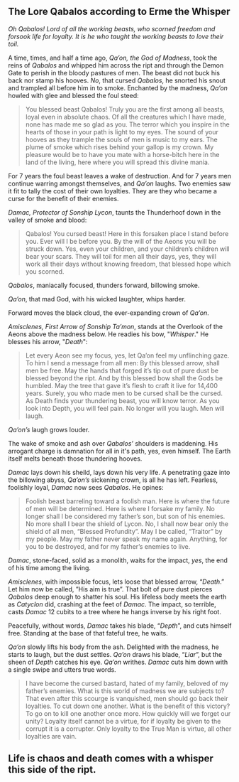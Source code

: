 ## The Lore Qabalos according to Erme the Whisper

_Oh Qabalos! Lord of all the working beasts, who scorned freedom and forsook life for loyalty. It is he who taught the working beasts to love their toil._ 

A time, times, and half a time ago, _Qa’on, the God of Madness_, took the reins of _Qabalos_ and whipped him across the ript and through the Demon Gate to perish in the bloody pastures of men. The beast did not buck his back nor stamp his hooves. _No_, that cursed _Qabalos_, he snorted his snout and trampled all before him in to smoke. Enchanted by the madness, _Qa’on_ howled with glee and blessed the foul steed:

>You blessed beast Qabalos! Truly you are the first among all beasts, loyal even in absolute chaos. Of all the creatures which I have made, none has made me so glad as you. The terror which you inspire in the hearts of those in your path is light to my eyes. The sound of your hooves as they trample the souls of men is music to my ears. The plume of smoke which rises behind your gallop is my crown. My pleasure would be to have you mate with a horse-bitch here in the land of the living, here where you will spread this divine mania. 

For 7 years the foul beast leaves a wake of destruction. And for 7 years men continue warring amongst themselves, and _Qa’on_ laughs. Two enemies saw it fit to tally the cost of their own loyalties. They are they who became a curse for the benefit of their enemies.

_Damac, Protector of Sonship Lycon_, taunts the Thunderhoof down in the valley of smoke and blood: 

>Qabalos! You cursed beast! Here in this forsaken place I stand before you. Ever will I be before you. By the will of the Aeons you will be struck down. Yes, even your children, and your children’s children will bear your scars. They will toil for men all their days, yes, they will work all their days without knowing freedom, that blessed hope which you scorned.

_Qabalos_, maniacally focused, thunders forward, billowing smoke. 

_Qa’on_, that mad God, with his wicked laughter, whips harder. 

Forward moves the black cloud, the ever-expanding crown of _Qa’on_.

_Amisclenes, First Arrow of Sonship Ta’mon_, stands at the Overlook of the Aeons above the madness below. He readies his bow, "_Whisper_." He blesses his arrow, "_Death_": 

>Let every Aeon see my focus, yes, let Qa’on feel my unflinching gaze. To him I send a message from all men: By this blessed arrow, shall men be free. May the hands that forged it’s tip out of pure dust be blessed beyond the ript. And by this blessed bow shall the Gods be humbled. May the tree that gave it’s flesh to craft it live for 14,400 years. Surely, you who made men to be cursed shall be the cursed. As Death finds your thundering beast, you will know terror. As you look into Depth, you will feel pain. No longer will you laugh. Men will laugh.

_Qa’on’s_ laugh grows louder.

The wake of smoke and ash over _Qabalos’_  shoulders is maddening. His arrogant charge is damnation for all in it's path, yes, even himself. The Earth itself melts beneath those thundering hooves.

_Damac_ lays down his sheild, lays down his very life. A penetrating gaze into the billowing abyss, _Qa’on’s_ sickening crown, is all he has left. Fearless,  foolishly loyal, _Damac_ now sees _Qabalos_. He opines:

>Foolish beast barreling toward a foolish man. Here is where the future of men will be determined. Here is where I forsake my family. No longer shall I be considered my father’s son, but son of his enemies. No more shall I bear the shield of Lycon. No, I shall now bear only the shield of all men, “Blessed Profundity”. May I be called, “Traitor” by my people. May my father never speak my name again. Anything, for you to be destroyed, and for my father’s enemies to live. 

_Damac_, stone-faced, solid as a monolith, waits for the impact, _yes_, the end of his time among the living. 

_Amisclenes_, with impossible focus, lets loose that blessed arrow, “_Death_.” Let him now be called, ”His aim is true”. That bolt of pure dust pierces _Qabalos_  deep enough to shatter his soul. His lifeless body meets the earth as _Catyclon_ did, crashing at the feet of _Damac_. The impact, so terrible, casts _Damac_ 12 cubits to a tree where he hangs inverse by his right foot. 

Peacefully, without words, _Damac_ takes his blade, “_Depth_”, and cuts himself free. Standing at the base of that fateful tree, he waits. 

_Qa’on_ slowly lifts his body from the ash. Delighted with the madness, he starts to laugh, but the dust settles. _Qa’on_ draws his blade, “_Liar_”, but the sheen of _Depth_ catches his eye. _Qa’on_ writhes. _Damac_ cuts him down with a single swipe and utters true words.

>I have become the cursed bastard, hated of my family, beloved of my father’s enemies. What is this world of madness we are subjects to? That even after this scourge is vanquished, men should go back their loyalties. To cut down one another. What is the benefit of this victory? To go on to kill one another once more. How quickly will we forget our unity? Loyalty itself cannot be a virtue, for if loyalty be given to the corrupt it is a corrupter. Only loyalty to the True Man is virtue, all other loyalties are vain. 


Life is chaos and death comes with a whisper this side of the ript.
---- 
